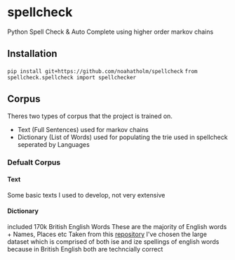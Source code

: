 # spellcheck
Python Spell Check &amp; Auto Complete using higher order markov chains

## Installation 
`pip install git+https://github.com/noahatholm/spellcheck`
`from spellcheck.spellcheck import spellchecker`

## Corpus
Theres two types of corpus that the project is trained on.
* Text (Full Sentences) used for markov chains
* Dictionary (List of Words) used for populating the trie used in spellcheck seperated by Languages

### Defualt Corpus
#### Text
Some basic texts I used to develop, not very extensive

#### Dictionary
included 170k British English Words
These are the majority of English words + Names, Places etc
Taken from this [repository](https://sourceforge.net/projects/wordlist/files/speller/2020.12.07/)
I've chosen the large dataset which is comprised of both ise and ize spellings of english words because in British English both are techncially correct


